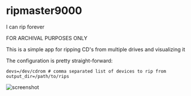 ripmaster9000
=============

I can rip forever

FOR ARCHIVAL PURPOSES ONLY

This is a simple app for ripping CD's from multiple drives and visualizing it

The configuration is pretty straight-forward:

```
devs=/dev/cdrom # comma separated list of devices to rip from
output_dir=/path/to/rips
```

![screenshot](https://github.com/wcummings/ripmaster9000/blob/master/screenshots/ripmaster.png?raw=true "Screenshot")
